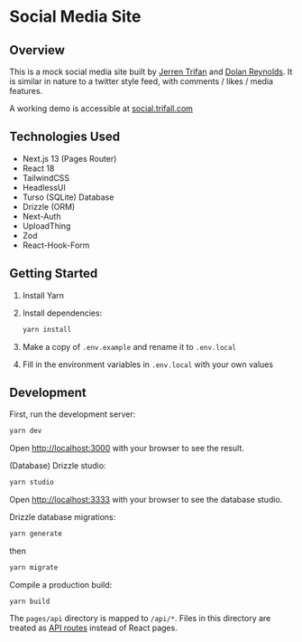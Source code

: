 # Social Media Site

## Overview

This is a mock social media site built by [Jerren Trifan](https://trifall.com) and [Dolan Reynolds](https://dolan.dev). It is similar in nature to a twitter style feed, with comments / likes / media features.

A working demo is accessible at [social.trifall.com](https://social.trifall.com/)

## Technologies Used

- Next.js 13 (Pages Router)
- React 18
- TailwindCSS
- HeadlessUI
- Turso (SQLite) Database
- Drizzle (ORM)
- Next-Auth
- UploadThing
- Zod
- React-Hook-Form

## Getting Started

1. Install Yarn

2. Install dependencies:

   ```bash
   yarn install
   ```

3. Make a copy of `.env.example` and rename it to `.env.local`
4. Fill in the environment variables in `.env.local` with your own values

## Development

First, run the development server:

```bash
yarn dev
```

Open [http://localhost:3000](http://localhost:3000) with your browser to see the result.

(Database) Drizzle studio:

```bash
yarn studio
```

Open [http://localhost:3333](http://localhost:3333) with your browser to see the database studio.

Drizzle database migrations:

```bash
yarn generate
```

then

```bash
yarn migrate
```

Compile a production build:
```
yarn build
```

The `pages/api` directory is mapped to `/api/*`. Files in this directory are treated as [API routes](https://nextjs.org/docs/api-routes/introduction) instead of React pages.
